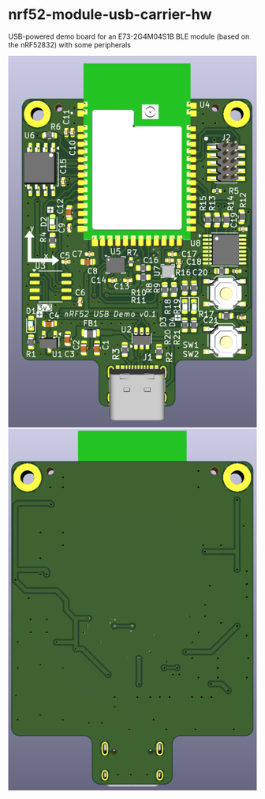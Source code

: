 # nrf52-module-usb-carrier-hw
USB-powered demo board for an E73-2G4M04S1B BLE module (based on the nRF52832) with some peripherals

![pcb front view](/pics/render-pcb-front.png)
![pcb back view](/pics/render-pcb-back.png)
